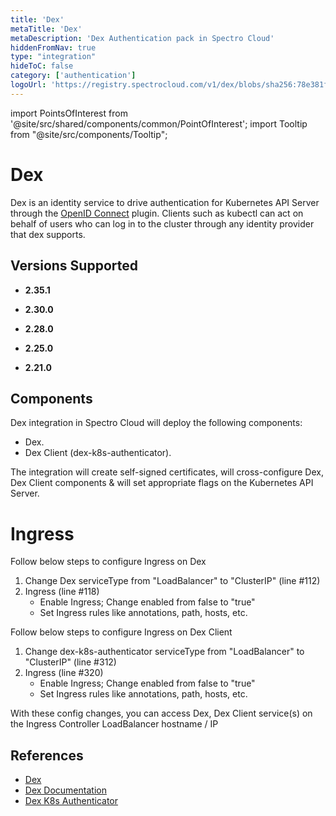 ```yaml
---
title: 'Dex'
metaTitle: 'Dex'
metaDescription: 'Dex Authentication pack in Spectro Cloud'
hiddenFromNav: true
type: "integration"
hideToC: false
category: ['authentication']
logoUrl: 'https://registry.spectrocloud.com/v1/dex/blobs/sha256:78e381fe12509ed94c7c19cd6f6fc4e896ec66485364644dc1a40229fcf9d90d?type=image/png'
---
```





import PointsOfInterest from '@site/src/shared/components/common/PointOfInterest';
import Tooltip from "@site/src/components/Tooltip";


# Dex

Dex is an identity service to drive authentication for Kubernetes API Server through the [OpenID Connect](https://openid.net/connect/) plugin. Clients such as kubectl can act on behalf of users who can log in to the cluster through any identity provider that dex supports.


## Versions Supported

<Tabs>

<TabItem value="2.35.x" label="2.35.x">

* **2.35.1**

</TabItem>

<TabItem value="2.30.x" label="2.30.x">

* **2.30.0**

</TabItem>

<TabItem value="2.28.x" label="2.28.x">

* **2.28.0**

</TabItem>

<TabItem value="2.25.x" label="2.25.x">

  * **2.25.0**

</TabItem>

<TabItem value="2.21.x" label="2.21.x">

  * **2.21.0**

</TabItem>
</Tabs>

## Components

Dex integration in Spectro Cloud will deploy the following components:

* Dex.
* Dex Client (dex-k8s-authenticator).

The integration will create self-signed certificates, will cross-configure Dex, Dex Client components & will set appropriate flags on the Kubernetes API Server.

# Ingress

Follow below steps to configure Ingress on Dex

1. Change Dex serviceType from "LoadBalancer" to "ClusterIP" (line #112)
2. Ingress (line #118)
   * Enable Ingress; Change enabled from false to "true"
   * Set Ingress rules like annotations, path, hosts, etc.

Follow below steps to configure Ingress on Dex Client

1. Change dex-k8s-authenticator serviceType from "LoadBalancer" to "ClusterIP" (line #312)
2. Ingress (line #320)
   * Enable Ingress; Change enabled from false to "true"
   * Set Ingress rules like annotations, path, hosts, etc.

With these config changes, you can access Dex, Dex Client service(s) on the Ingress Controller LoadBalancer hostname / IP


## References

- [Dex](https://github.com/dexidp/dex)
- [Dex Documentation](https://dexidp.io/docs/)
- [Dex K8s Authenticator](https://github.com/mintel/dex-k8s-authenticator)
